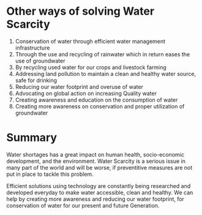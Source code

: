 
# Other ways of solving Water Scarcity
 
1. Conservation of water through efficient water management infrastructure
2. Through the use and recycling of rainwater which in return eases the use of groundwater
3. By recycling used water for our crops and livestock farming
4. Addressing land pollution to maintain a clean and healthy water source, safe for drinking
5. Reducing our water footprint and overuse of water
6. Advocating on global action on increasing Quality water
7. Creating awareness and education on the consumption of water
9. Creating more awareness on conservation and proper utilization of groundwater


# Summary

Water shortages has a great impact on human health, socio-economic development, and the environment.
Water Scarcity is a serious issue in many part of the world and will be worse, if preventitive measures are not put in place to tackle this problem.

Efficient solutions using technology are constantly being researched and developed everyday to make water accessible, clean and healthy. We can help by creating more awareness and reducing our water footprint, for conservation of water for our present and future Generation.
